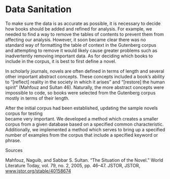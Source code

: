 # Data Sanitation

To make sure the data is as accurate as possible, it is necessary to decide how books 
should be added and refined for analysis. For example, we needed to find a way to remove the tables of 
contents to prevent them from affecting our analysis. However, it soon became clear there was no 
standard way of formatting the table of context in the Gutenberg corpus and attempting to remove 
it would likely cause greater problems such as inadvertently removing important data. As for 
deciding which books to include in the corpus, it is best to first define a novel.

In scholarly journals, novels are often defined in terms of length and several other important 
abstract concepts. These concepts included a book’s ability to “[reflect] reality in the society in which it arises” and “[restore] the human spirit” (Mahfouz and Sultan 46). Naturally, the more abstract concepts were impossible to code, so books were selected from the Gutenberg corpus mostly in terms of their length.

After the initial corpus had been established, updating the sample novels corpus for testing  
became very important. We developed a method which creates a smaller corpus 
from a given database based on a specified common characteristic. Additionally, we implemented 
a method which serves to bring up a specified number of examples from the corpus that include a 
specified keyword or phrase.

Sources

Mahfouz, Naguib, and Sabbar S. Sultan. “The Situation of the Novel.” World Literature Today, vol. 79, no. 2, 2005, pp. 46–47. JSTOR, JSTOR, www.jstor.org/stable/40158674
